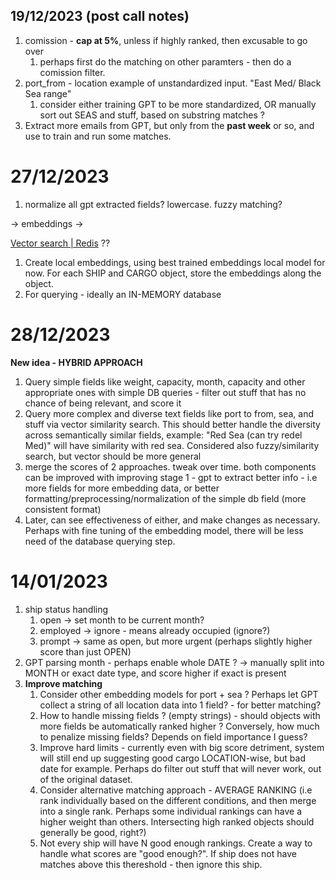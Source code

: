 ## 19/12/2023 (post call notes)

1. comission - **cap at 5%**, unless if highly ranked, then excusable to go over
   1. perhaps first do the matching on other paramters - then do a comission filter.
2. port_from - location example of unstandardized input. "East Med/ Black Sea range"
   1. consider either training GPT to be more standardized, OR manually sort out SEAS and stuff, based on substring matches ?
3. Extract more emails from GPT, but only from the **past week** or so, and use to train and run some matches.

# 27/12/2023

1. normalize all gpt extracted fields? lowercase. fuzzy matching?

-> embeddings ->

[Vector search | Redis](https://redis.io/docs/interact/search-and-query/query/vector-search/) ??

1. Create local embeddings, using best trained embeddings local model for now. For each SHIP and CARGO object, store the embeddings along the object.
2. For querying - ideally an IN-MEMORY database

# 28/12/2023

**New idea - HYBRID APPROACH**

1. Query simple fields like weight, capacity, month, capacity and other appropriate ones with simple DB queries - filter out stuff that has no chance of being relevant, and score it
2. Query more complex and diverse text fields like port to from, sea, and stuff via vector similarity search. This should better handle the diversity across semantically similar fields, example:  "Red Sea (can try redel Med)" will have similarity with red sea. Considered also fuzzy/similarity search, but vector should be more general
3. merge the scores of 2 approaches. tweak over time. both components can be improved with improving stage 1 - gpt to extract better info - i.e more fields for more embedding data, or better formatting/preprocessing/normalization of the simple db field (more consistent format)
4. Later, can see effectiveness of either, and make changes as necessary. Perhaps with fine tuning of the embedding model, there will be less need of the database querying step.


# 14/01/2023

1. ship status handling
   1. open -> set month to be current month?
   2. employed -> ignore - means already occupied (ignore?)
   3. prompt -> same as open, but more urgent (perhaps slightly higher score than just OPEN)
2. GPT parsing month - perhaps enable whole DATE ? -> manually split into MONTH or exact date type, and score higher if exact is present
3. **Improve matching**
   1. Consider other embedding models for port + sea ? Perhaps let GPT collect a string of all location data into 1 field? - for better matching?
   2. How to handle missing fields ? (empty strings) - should objects with more fields be automatically ranked higher ? Conversely, how much to penalize missing fields? Depends on field importance I guess?
   3. Improve hard limits - currently even with big score detriment, system will still end up suggesting good cargo LOCATION-wise, but bad date for example. Perhaps do filter out stuff that will never work, out of the original dataset.
   4. Consider alternative matching approach - AVERAGE RANKING (i.e rank individually based on the different conditions, and then merge into a single rank. Perhaps some individual rankings can have a higher weight than others. Intersecting high ranked objects should generally be good, right?)
   5. Not every ship will have N good enough rankings. Create a way to handle what scores are "good enough?". If ship does not have matches above this thereshold - then ignore this ship.
